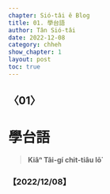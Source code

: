 ```yaml
---
chapter: Sió-tâi ê Blog
title: 01. 學台語
author: Tân Sió-tâi
date: 2022-12-08
category: chheh
show_chapter: 1
layout: post
toc: true
---
```


## 〈01〉
#  學台語
> **Kiâⁿ Tâi-gí chit-tiâu lō͘**




### 【2022/12/08】

